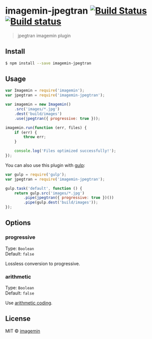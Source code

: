 # imagemin-jpegtran [![Build Status](http://img.shields.io/travis/imagemin/imagemin-jpegtran.svg?style=flat)](https://travis-ci.org/imagemin/imagemin-jpegtran) [![Build status](https://ci.appveyor.com/api/projects/status/rwf4by6qcbne1qet?svg=true)](https://ci.appveyor.com/project/ShinnosukeWatanabe/imagemin-jpegtran)

> jpegtran imagemin plugin


## Install

```bash
$ npm install --save imagemin-jpegtran
```


## Usage

```js
var Imagemin = require('imagemin');
var jpegtran = require('imagemin-jpegtran');

var imagemin = new Imagemin()
	.src('images/*.jpg')
	.dest('build/images')
	.use(jpegtran({ progressive: true }));

imagemin.run(function (err, files) {
	if (err) {
		throw err;
	}

	console.log('Files optimized successfully!'); 
});
```

You can also use this plugin with [gulp](http://gulpjs.com):

```js
var gulp = require('gulp');
var jpegtran = require('imagemin-jpegtran');

gulp.task('default', function () {
	return gulp.src('images/*.jpg')
		.pipe(jpegtran({ progressive: true })())
		.pipe(gulp.dest('build/images'));
});
```


## Options

### progressive

Type: `Boolean`  
Default: `false`

Lossless conversion to progressive.

### arithmetic

Type: `Boolean`  
Default: `false`

Use [arithmetic coding](http://en.wikipedia.org/wiki/Arithmetic_coding).


## License

MIT © [imagemin](https://github.com/imagemin)
